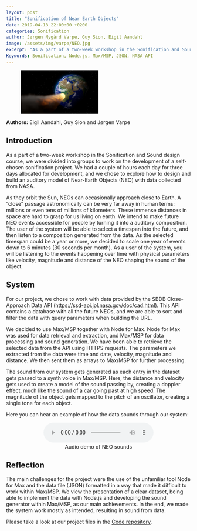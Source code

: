 ```yaml
---
layout: post
title: "Sonification of Near Earth Objects"
date: 2019-04-18 22:00:00 +0200
categories: Sonification
author: Jørgen Nygård Varpe, Guy Sion, Eigil Aandahl
image: /assets/img/varpe/NEO.jpg   
excerpt: "As a part of a two-week workshop in the Sonification and Sound design course, we were divided into groups to work on the development of a self-chosen sonification project. We had a couple of hours each day for three days allocated for development, and we chose to explore how to design and build an auditory model of Near-Earth Objects (NEO) with data collected from NASA."
Keywords: Sonification, Node.js, Max/MSP, JSON, NASA API
---
```


<figure>
<img src="/assets/img/varpe/NEO.jpg" width = "50%" align="center" />
</figure>

__Authors:__ Eigil Aandahl, Guy Sion and Jørgen Varpe

## Introduction

As a part of a two-week workshop in the Sonification and Sound design course, we were divided into groups to work on the development of a self-chosen sonification project. We had a couple of hours each day for three days allocated for development, and we chose to explore how to design and build an auditory model of Near-Earth Objects (NEO) with data collected from NASA.

As they orbit the Sun, NEOs can occasionally approach close to Earth. A “close” passage astronomically can be very far away in human terms: millions or even tens of millions of kilometers. These immense distances in space are hard to grasp for us living on earth. We intend to make future NEO events accessible for people by turning it into a auditory composition. The user of the system will be able to select a timespan into the future, and then listen to a composition generated from the data. As the selected timespan could be a year or more, we decided to scale one year of events down to 6 minutes (30 seconds per month). As a user of the system, you will be listening to the events happening over time with physical parameters like velocity, magnitude and distance of the NEO shaping the sound of the object.

## System

For our project, we chose to work with data provided by the SBDB Close-Approach Data API (https://ssd-api.jpl.nasa.gov/doc/cad.html). This API contains a database with all the future NEOs, and we are able to sort and filter the data with query parameters when building the URL.

We decided to use Max/MSP together with Node for Max. Node for Max was used for data retrieval and extraction, and Max/MSP for data processing and sound generation. We have been able to retrieve the selected data from the API using HTTPS requests. The parameters we extracted from the data were time and date, velocity, magnitude and distance. We then sent them as arrays to Max/MSP for further processing.

The sound from our system gets generated as each entry in the dataset gets passed to a synth voice in Max/MSP. Here, the distance and velocity gets used to create a model of the sound passing by, creating a doppler effect, much like the sound of a car going past at high speed. The magnitude of the object gets mapped to the pitch of an oscillator, creating a single tone for each object.

Here you can hear an example of how the data sounds through our system:

<figure align="middle">
<audio controls>
  <source src="https://raw.githubusercontent.com/MCT-master/mct-master.github.io/master/assets/sounds/neosounds.mp3" type="audio/mp3" volume="0.2">
  Your browser does not support the audio element.
</audio>
  <figcaption>Audio demo of NEO sounds</figcaption>
</figure>


## Reflection

The main challenges for the project were the use of the unfamiliar tool Node for Max and the data file (JSON) formatted in a way that made it difficult to work within Max/MSP. We view the presentation of a clear dataset, being able to implement the data with Node.js and developing the sound generator within Max/MSP, as our main achievements. In the end, we made the system work mostly as intended, resulting in sound from data.

Please take a look at our project files in the <a href="https://github.com/MeltingPlanet/SonifiGroupProj" target="_blank">Code repository</a>.
